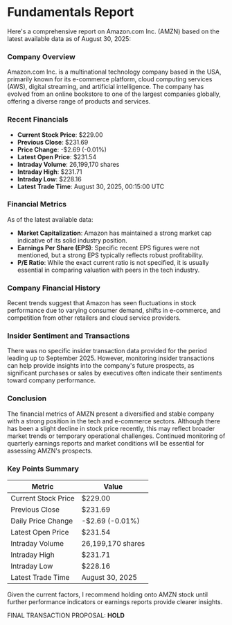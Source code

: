 # Fundamentals Report

Here's a comprehensive report on Amazon.com Inc. (AMZN) based on the latest available data as of August 30, 2025:

### Company Overview
Amazon.com Inc. is a multinational technology company based in the USA, primarily known for its e-commerce platform, cloud computing services (AWS), digital streaming, and artificial intelligence. The company has evolved from an online bookstore to one of the largest companies globally, offering a diverse range of products and services.

### Recent Financials
- **Current Stock Price**: $229.00
- **Previous Close**: $231.69
- **Price Change**: -$2.69 (-0.01%)
- **Latest Open Price**: $231.54
- **Intraday Volume**: 26,199,170 shares
- **Intraday High**: $231.71
- **Intraday Low**: $228.16
- **Latest Trade Time**: August 30, 2025, 00:15:00 UTC

### Financial Metrics
As of the latest available data:
- **Market Capitalization**: Amazon has maintained a strong market cap indicative of its solid industry position.
- **Earnings Per Share (EPS)**: Specific recent EPS figures were not mentioned, but a strong EPS typically reflects robust profitability.
- **P/E Ratio**: While the exact current ratio is not specified, it is usually essential in comparing valuation with peers in the tech industry.

### Company Financial History
Recent trends suggest that Amazon has seen fluctuations in stock performance due to varying consumer demand, shifts in e-commerce, and competition from other retailers and cloud service providers.

### Insider Sentiment and Transactions
There was no specific insider transaction data provided for the period leading up to September 2025. However, monitoring insider transactions can help provide insights into the company's future prospects, as significant purchases or sales by executives often indicate their sentiments toward company performance.

### Conclusion
The financial metrics of AMZN present a diversified and stable company with a strong position in the tech and e-commerce sectors. Although there has been a slight decline in stock price recently, this may reflect broader market trends or temporary operational challenges. Continued monitoring of quarterly earnings reports and market conditions will be essential for assessing AMZN's prospects.

### Key Points Summary

| Metric                      | Value                |
| --------------------------- | -------------------- |
| Current Stock Price         | $229.00              |
| Previous Close              | $231.69              |
| Daily Price Change          | -$2.69 (-0.01%)      |
| Latest Open Price           | $231.54              |
| Intraday Volume             | 26,199,170 shares    |
| Intraday High               | $231.71              |
| Intraday Low                | $228.16              |
| Latest Trade Time           | August 30, 2025      |

Given the current factors, I recommend holding onto AMZN stock until further performance indicators or earnings reports provide clearer insights. 

FINAL TRANSACTION PROPOSAL: **HOLD**
